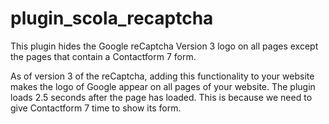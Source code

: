 # plugin_scola_recaptcha

This plugin hides the Google reCaptcha Version 3 logo on all pages except the pages that contain a Contactform 7 form.

As of version 3 of the reCaptcha, adding this functionality to your website makes the logo of Google appear on all pages of your website. 
The plugin loads 2.5 seconds after the page has loaded. This is because we need to give Contactform 7 time to show its form. 
